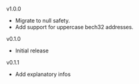 v1.0.0
* Migrate to null safety.
* Add support for uppercase bech32 addresses.

v0.1.0
* Initial release

v0.1.1
* Add explanatory infos
